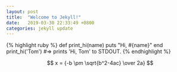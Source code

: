 ```yaml
---
layout: post
title:  "Welcome to Jekyll!"
date:   2019-03-30 22:33:49 +0800
categories: jekyll update
---
```





{% highlight ruby %}
def print_hi(name)
  puts "Hi, #{name}"
end
print_hi('Tom')
#=> prints 'Hi, Tom' to STDOUT.
{% endhighlight %}

[jekyll-docs]: https://jekyllrb.com/docs/home
[jekyll-gh]:   https://github.com/jekyll/jekyll
[jekyll-talk]: https://talk.jekyllrb.com/

$$ x = {-b \pm \sqrt{b^2-4ac} \over 2a} $$
